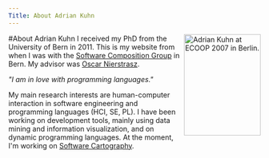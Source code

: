 ```yaml
---
Title: About Adrian Kuhn
---
```

#About Adrian Kuhn
<img align="right" src="http://www.iam.unibe.ch/~akuhn/img/adriankuhn.jpg" style="margin-right:0px; height:26.667ex; width: 20ex;" title="Adrian Kuhn at ECOOP 2007 in Berlin."/>I received my PhD from the University of Bern in 2011. This is my website from when I was with the [Software Composition Group](%base_url%/) in Bern. My advisor was [Oscar Nierstrasz](%base_url%/staff/oscar). 

<i>"I am in love with programming languages."</i>

My main research interests are human-computer interaction in software engineering and programming languages (HCI, SE, PL). I have been working on development tools, mainly using data mining and information visualization, and on dynamic programming languages. At the moment, I'm working on [Software Cartography](%base_url%/research/softwarecartography).

&nbsp;

